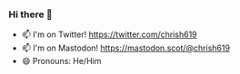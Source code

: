 ### Hi there 👋

- 📫 I'm on Twitter! <a href="https://twitter.com/chrish619">https://twitter.com/chrish619</a>
- 📫 I'm on Mastodon! <a rel="me" href="https://mastodon.scot/@chrish619">https://mastodon.scot/@chrish619</a>
- 😄 Pronouns: He/Him
<!--
**chrish619/chrish619** is a ✨ _special_ ✨ repository because its `README.md` (this file) appears on your GitHub profile.

Here are some ideas to get you started:

- 🔭 I’m currently working on ...
- 🌱 I’m currently learning ...
- 👯 I’m looking to collaborate on ...
- 🤔 I’m looking for help with ...
- 💬 Ask me about ...
- 📫 How to reach me: ...
- 😄 Pronouns: ...
- ⚡ Fun fact: ...
-->
